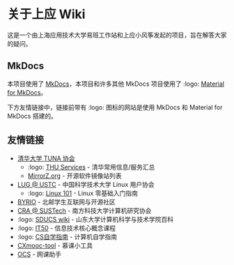 # 关于上应 Wiki

这是一个由上海应用技术大学易班工作站和上应小风筝发起的项目，旨在解答大家的疑问。

## MkDocs

本项目使用了 [MkDocs](https://www.mkdocs.org/)，本项目和许多其他 MkDocs 项目使用了
:logo: [Material for MkDocs](https://squidfunk.github.io/mkdocs-material/)。

下方友情链接中，链接前带有 :logo: 图标的网站是使用 MkDocs 和 Material for MkDocs 搭建的。

## 友情链接

- [清华大学 TUNA 协会](https://tuna.moe/)
	- :logo: [THU Services](https://thu.services/) - 清华常用信息/服务汇总
	- [MirrorZ.org](https://mirrorz.org/) - 开源软件镜像站列表
- [LUG @ USTC](https://lug.ustc.edu.cn/) - 中国科学技术大学 Linux 用户协会
	- :logo: [Linux 101](https://101.lug.ustc.edu.cn/) - Linux 零基础入门指南
- [BYRIO](https://byrio.org/) - 北邮学生互联网与开源社区
- [CRA @ SUSTech](https://www.cra.moe/) - 南方科技大学计算机研究协会
- :logo: [SDUCS wiki](https://sducs.wiki/) - 山东大学计算机科学与技术学院百科
- :logo: [IT50](https://it50.org/zh-Hans/) - 信息技术核心概念课程
- :logo: [CS自学指南](https://csdiy.wiki/) - 计算机自学指南
- [CXmooc-tool](https://cx.icodef.com/) - 慕课小工具
- [OCS](https://docs.ocsjs.com/) - 网课助手
